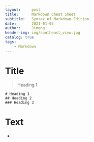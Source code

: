```yaml
---
layout:     post
title:      Markdown Cheat Sheet
subtitle:   Syntax of Markdown Edition
date:       2021-01-03
author:     Jimeng
header-img: img/southeast_view.jpg
catalog: true
tags:
    - Markdown
---
```



# Title

> Heading 1

    # Heading 1
    ## Heading 2
    ### Heading 3

# Text
- 
